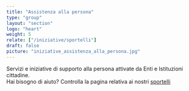 ```yaml
---
title: "Assistenza alla persona"
type: "group"
layout: "section"
logo: "heart"
weight: 5
relate: ["/iniziative/sportelli"]
draft: false
picture: "iniziative_assistenza_alla_persona.jpg"
---
```


Servizi e iniziative di supporto alla persona attivate da Enti e Istituzioni cittadine.  
Hai bisogno di aiuto? Controlla la pagina relativa ai nostri [sportelli](/iniziative/sportelli/)

